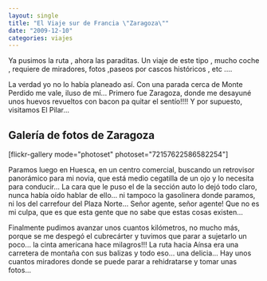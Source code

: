 ```yaml
---
layout: single
title: "El Viaje sur de Francia \"Zaragoza\""
date: "2009-12-10"
categories: viajes
---
```


Ya pusimos la ruta , ahora las paraditas. Un viaje de este tipo , mucho coche , requiere de miradores, fotos ,paseos por cascos históricos , etc ....

La verdad yo no lo había planeado así. Con una parada cerca de Monte Perdido me vale, iluso de mí... Primero fue Zaragoza, donde me desayuné unos huevos revueltos con bacon pa quitar el sentío!!!! Y por supuesto, visitamos El Pilar...

## Galería de fotos de Zaragoza

\[flickr-gallery mode="photoset" photoset="72157622586582254"\]

Paramos luego en Huesca, en un centro comercial, buscando un retrovisor panorámico para mi novia, que está medio cegatilla de un ojo y lo necesita para conducir... La cara que le puso el de la sección auto lo dejó todo claro, nunca había oído hablar de ello... ni tampoco la gasolinera donde paramos, ni los del carrefour del Plaza Norte... Señor agente, señor agente! Que no es mi culpa, que es que esta gente que no sabe que estas cosas existen...

Finalmente pudimos avanzar unos cuantos kilómetros, no mucho más, porque se me despegó el cubrecárter y tuvimos que parar a sujetarlo un poco... la cinta americana hace milagros!!! La ruta hacia Aínsa era una carretera de montaña con sus balizas y todo eso... una delicia... Hay unos cuantos miradores donde se puede parar a rehidratarse y tomar unas fotos...
